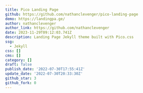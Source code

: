 ```yaml
---
title: Pico Landing Page
github: https://github.com/nathanclevenger/pico-landing-page
demo: https://landingpa.ge/
author: nathanclevenger
author_link: https://github.com/nathanclevenger
date: 2023-11-29T09:12:03.741Z
description: Landing Page Jekyll theme built with Pico.css
ssg:
  - Jekyll
css: []
cms: []
category: []
draft: false
publish_date: '2022-07-30T17:55:41Z'
update_date: '2022-07-30T20:33:30Z'
github_star: 3
github_fork: 0
---
```

